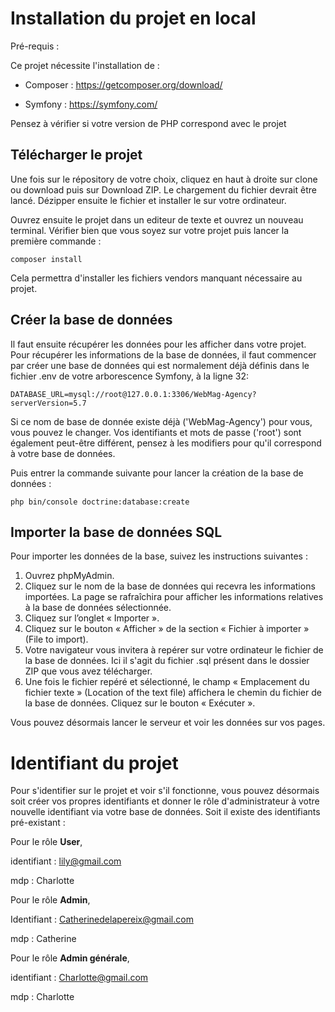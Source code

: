 # Installation du projet en local
Pré-requis :

Ce projet nécessite l'installation de :

- Composer : https://getcomposer.org/download/

- Symfony : https://symfony.com/

Pensez à vérifier si votre version de PHP correspond avec le projet


## Télécharger le projet
Une fois sur le répository de votre choix,
cliquez en haut à droite sur clone ou download puis sur Download ZIP.
Le chargement du fichier devrait être lancé.
Dézipper ensuite le fichier et installer le sur votre ordinateur.

Ouvrez ensuite le projet dans un editeur de texte et ouvrez un nouveau terminal.
Vérifier bien que vous soyez sur votre projet puis lancer la première commande :
```
composer install
```
Cela permettra d'installer les fichiers vendors manquant nécessaire au projet.

## Créer la base de données
Il faut ensuite récupérer les données pour les afficher dans votre projet.
Pour récupérer les informations de la base de données, il faut commencer par créer une base de données qui est normalement déjà définis dans le fichier .env de votre arborescence Symfony, à la ligne 32:

```
DATABASE_URL=mysql://root@127.0.0.1:3306/WebMag-Agency?serverVersion=5.7
```
Si ce nom de base de donnée existe déjà ('WebMag-Agency') pour vous, vous pouvez le changer.
Vos identifiants et mots de passe ('root') sont également peut-être différent, pensez à les modifiers pour qu'il correspond à votre base de données.

Puis entrer la commande suivante pour lancer la création de la base de données :

```
php bin/console doctrine:database:create
```

## Importer la base de données SQL
Pour importer les données de la base, suivez les instructions suivantes :
1. Ouvrez phpMyAdmin.
2. Cliquez sur le nom de la base de données qui recevra les informations importées. La page se rafraîchira pour afficher les informations relatives à la base de données sélectionnée.
3. Cliquez sur l’onglet « Importer ».
4. Cliquez sur le bouton « Afficher » de la section « Fichier à importer » (File to import). 
5. Votre navigateur vous invitera à repérer sur votre ordinateur le fichier de la base de données. Ici il s'agit du fichier .sql présent dans le dossier ZIP que vous avez télécharger.
6. Une fois le fichier repéré et sélectionné, le champ « Emplacement du fichier texte » (Location of the text file) affichera le chemin du fichier de la base de données. Cliquez sur le bouton « Exécuter ».

Vous pouvez désormais lancer le serveur et voir les données sur vos pages.

# Identifiant du projet
Pour s'identifier sur le projet et voir s'il fonctionne, vous pouvez désormais soit créer vos propres 
identifiants et donner le rôle d'administrateur à votre nouvelle identifiant 
via votre base de données.
Soit il existe des identifiants pré-existant :

Pour le rôle **User**,

identifiant : lily@gmail.com

mdp : Charlotte

Pour le rôle **Admin**,

Identifiant : Catherinedelapereix@gmail.com

mdp : Catherine

Pour le rôle **Admin générale**,

identifiant : Charlotte@gmail.com

mdp : Charlotte

